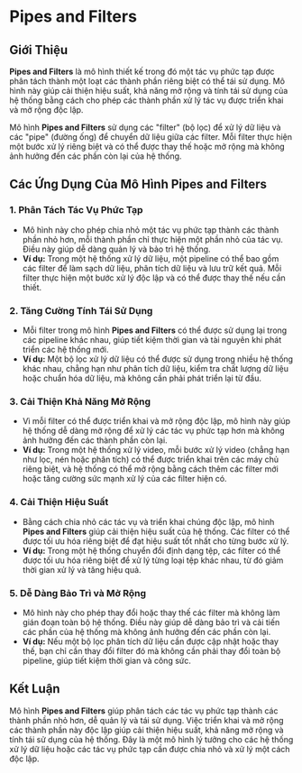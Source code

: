 # Pipes and Filters

## Giới Thiệu

**Pipes and Filters** là mô hình thiết kế trong đó một tác vụ phức tạp được phân tách thành một loạt các thành phần riêng biệt có thể tái sử dụng. Mô hình này giúp cải thiện hiệu suất, khả năng mở rộng và tính tái sử dụng của hệ thống bằng cách cho phép các thành phần xử lý tác vụ được triển khai và mở rộng độc lập.

Mô hình **Pipes and Filters** sử dụng các "filter" (bộ lọc) để xử lý dữ liệu và các "pipe" (đường ống) để chuyển dữ liệu giữa các filter. Mỗi filter thực hiện một bước xử lý riêng biệt và có thể được thay thế hoặc mở rộng mà không ảnh hưởng đến các phần còn lại của hệ thống.

## Các Ứng Dụng Của Mô Hình Pipes and Filters

### 1. **Phân Tách Tác Vụ Phức Tạp**
   - Mô hình này cho phép chia nhỏ một tác vụ phức tạp thành các thành phần nhỏ hơn, mỗi thành phần chỉ thực hiện một phần nhỏ của tác vụ. Điều này giúp dễ dàng quản lý và bảo trì hệ thống.
   - **Ví dụ:** Trong một hệ thống xử lý dữ liệu, một pipeline có thể bao gồm các filter để làm sạch dữ liệu, phân tích dữ liệu và lưu trữ kết quả. Mỗi filter thực hiện một bước xử lý độc lập và có thể được thay thế nếu cần thiết.

### 2. **Tăng Cường Tính Tái Sử Dụng**
   - Mỗi filter trong mô hình **Pipes and Filters** có thể được sử dụng lại trong các pipeline khác nhau, giúp tiết kiệm thời gian và tài nguyên khi phát triển các hệ thống mới.
   - **Ví dụ:** Một bộ lọc xử lý dữ liệu có thể được sử dụng trong nhiều hệ thống khác nhau, chẳng hạn như phân tích dữ liệu, kiểm tra chất lượng dữ liệu hoặc chuẩn hóa dữ liệu, mà không cần phải phát triển lại từ đầu.

### 3. **Cải Thiện Khả Năng Mở Rộng**
   - Vì mỗi filter có thể được triển khai và mở rộng độc lập, mô hình này giúp hệ thống dễ dàng mở rộng để xử lý các tác vụ phức tạp hơn mà không ảnh hưởng đến các thành phần còn lại.
   - **Ví dụ:** Trong một hệ thống xử lý video, mỗi bước xử lý video (chẳng hạn như lọc, nén hoặc phân tích) có thể được triển khai trên các máy chủ riêng biệt, và hệ thống có thể mở rộng bằng cách thêm các filter mới hoặc tăng cường sức mạnh xử lý của các filter hiện có.

### 4. **Cải Thiện Hiệu Suất**
   - Bằng cách chia nhỏ các tác vụ và triển khai chúng độc lập, mô hình **Pipes and Filters** giúp cải thiện hiệu suất của hệ thống. Các filter có thể được tối ưu hóa riêng biệt để đạt hiệu suất tốt nhất cho từng bước xử lý.
   - **Ví dụ:** Trong một hệ thống chuyển đổi định dạng tệp, các filter có thể được tối ưu hóa riêng biệt để xử lý từng loại tệp khác nhau, từ đó giảm thời gian xử lý và tăng hiệu quả.

### 5. **Dễ Dàng Bảo Trì và Mở Rộng**
   - Mô hình này cho phép thay đổi hoặc thay thế các filter mà không làm gián đoạn toàn bộ hệ thống. Điều này giúp dễ dàng bảo trì và cải tiến các phần của hệ thống mà không ảnh hưởng đến các phần còn lại.
   - **Ví dụ:** Nếu một bộ lọc phân tích dữ liệu cần được cập nhật hoặc thay thế, bạn chỉ cần thay đổi filter đó mà không cần phải thay đổi toàn bộ pipeline, giúp tiết kiệm thời gian và công sức.

## Kết Luận

Mô hình **Pipes and Filters** giúp phân tách các tác vụ phức tạp thành các thành phần nhỏ hơn, dễ quản lý và tái sử dụng. Việc triển khai và mở rộng các thành phần này độc lập giúp cải thiện hiệu suất, khả năng mở rộng và tính tái sử dụng của hệ thống. Đây là một mô hình lý tưởng cho các hệ thống xử lý dữ liệu hoặc các tác vụ phức tạp cần được chia nhỏ và xử lý một cách độc lập.